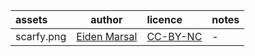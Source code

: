 | assets               | author      | licence | notes |
| :------------------- | :---------: | :------ | :---- |
| scarfy.png           | [Eiden Marsal](https://www.artstation.com/marshall_z) | [CC-BY-NC](https://creativecommons.org/licenses/by-nc/4.0/legalcode) | - |